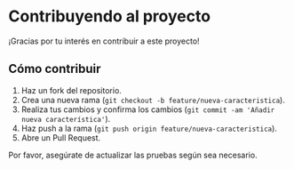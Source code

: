 # Contribuyendo al proyecto

¡Gracias por tu interés en contribuir a este proyecto!

## Cómo contribuir

1. Haz un fork del repositorio.
2. Crea una nueva rama (`git checkout -b feature/nueva-caracteristica`).
3. Realiza tus cambios y confirma los cambios (`git commit -am 'Añadir nueva característica'`).
4. Haz push a la rama (`git push origin feature/nueva-caracteristica`).
5. Abre un Pull Request.

Por favor, asegúrate de actualizar las pruebas según sea necesario.
